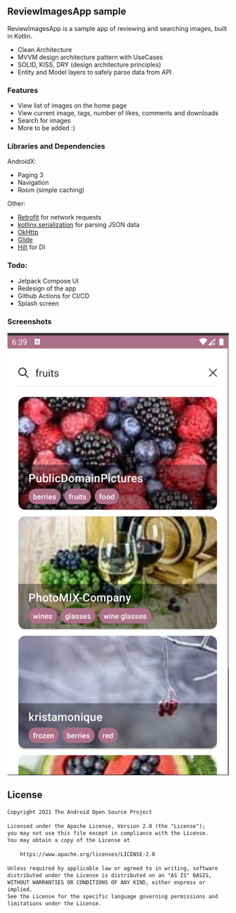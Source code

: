 ## ReviewImagesApp sample
ReviewImagesApp is a sample app of reviewing and searching images, built in Kotlin.
* Clean Architecture
* MVVM design architecture pattern with UseCases
* SOLID, KISS, DRY (design architecture principles)
* Entity and Model layers to safely parse data from API

### Features
* View list of images on the home page
* View current image, tags, number of likes, comments and downloads
* Search for images
* More to be added :)

### Libraries and Dependencies
AndroidX:
* Paging 3
* Navigation
* Room (simple caching)

Other:
* <a href= "https://square.github.io/retrofit/">Retrofit</a> for network requests
* <a href="https://github.com/Kotlin/kotlinx.serialization">kotlinx.serialization</a> for parsing JSON data
* <a href="https://square.github.io/okhttp/">OkHttp</a>
* <a href="https://github.com/bumptech/glide">Glide</a>
* <a href="https://github.com/googlecodelabs/android-hilt">Hilt</a> for DI

### Todo:
* Jetpack Compose UI
* Redesign of the app
* Github Actions for CI/CD
* Splash screen

### Screenshots

<img src="screenshots/app_screen_1.png" alt="Screenshot">

## License

```
Copyright 2021 The Android Open Source Project

Licensed under the Apache License, Version 2.0 (the "License");
you may not use this file except in compliance with the License.
You may obtain a copy of the License at

    https://www.apache.org/licenses/LICENSE-2.0

Unless required by applicable law or agreed to in writing, software
distributed under the License is distributed on an "AS IS" BASIS,
WITHOUT WARRANTIES OR CONDITIONS OF ANY KIND, either express or implied.
See the License for the specific language governing permissions and
limitations under the License.
```